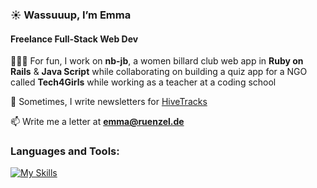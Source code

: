 <h3>☀️ Wassuuup, I’m Emma</h3>
<h4>Freelance Full-Stack Web Dev </h4>

👩🏼‍💻 For fun, I work on **nb-jb**, a women billard club web app in **Ruby on Rails** & **Java Script** while collaborating on building a quiz app for a NGO called **Tech4Girls** while working as a teacher at a coding school 

🐝 Sometimes, I write newsletters for [HiveTracks](www.hivetracks.com)

📫 Write me a letter at **emma@ruenzel.de**

<h3 align="left">Languages and Tools:</h3>

[![My Skills](https://skillicons.dev/icons?i=raspberrypi,ruby,html,css,js,postgres&perline=3)](https://skillicons.dev)
